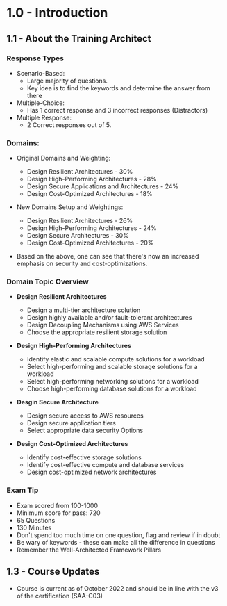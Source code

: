 # 1.0 - Introduction

## 1.1 - About the Training Architect

### Response Types

- Scenario-Based:
  - Large majority of questions.
  - Key idea is to find the keywords and determine the answer from there
- Multiple-Choice:
  - Has 1 correct response and 3 incorrect responses (Distractors)
- Multiple Response:
  - 2 Correct responses out of 5.

### Domains:

- Original Domains and Weighting:
  - Design Resilient Architectures - 30%
  - Design High-Performing Architectures - 28%
  - Design Secure Applications and Architectures - 24%
  - Design Cost-Optimized Architectures - 18%

- New Domains Setup and Weightings:
  - Design Resilient Architectures - 26%
  - Design High-Performing Architectures - 24%
  - Design Secure Architectures - 30%
  - Design Cost-Optimized Architectures - 20%

- Based on the above, one can see that there's now an increased emphasis on security and cost-optimizations.

### Domain Topic Overview

- **Design Resilient Architectures**
  - Design a multi-tier architecture solution
  - Design highly available and/or fault-tolerant architectures
  - Design Decoupling Mechanisms using AWS Services
  - Choose the appropriate resilient storage solution

- **Design High-Performing Architectures**
  - Identify elastic and scalable compute solutions for a workload
  - Select high-performing and scalable storage solutions for a workload
  - Select high-performing networking solutions for a workload
  - Choose high-performing database solutions for a workload

- **Desgin Secure Architecture**
  - Design secure access to AWS resources
  - Design secure application tiers
  - Select appropriate data security Options

- **Design Cost-Optimized Architectures**
  - Identify cost-effective storage solutions
  - Identify cost-effective compute and database services
  - Design cost-optimized network architectures

### Exam Tip

- Exam scored from 100-1000
- Minimum score for pass: 720
- 65 Questions
- 130 Minutes
- Don't spend too much time on one question, flag and review if in doubt
- Be wary of keywords - these can make all the difference in questions
- Remember the Well-Architected Framework Pillars

## 1.3 - Course Updates

- Course is current as of October 2022 and should be in line with the v3 of the certification (SAA-C03)